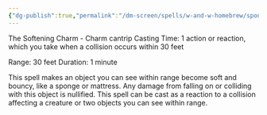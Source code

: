 ```yaml
---
{"dg-publish":true,"permalink":"/dm-screen/spells/w-and-w-homebrew/spongify/"}
---
```


The Softening Charm - Charm cantrip
Casting Time: 1 action or reaction, which you take when a collision occurs within 30 feet

Range: 30 feet
Duration: 1 minute

This spell makes an object you can see within range become soft and bouncy, like a sponge or mattress. Any damage from falling on or colliding with this object is nullified. This spell can be cast as a reaction to a collision affecting a creature or two objects you can see within range.